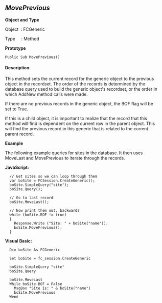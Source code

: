 _MovePrevious_
--------------

**Object and Type**

Object  : FCGeneric

Type     : Method

**Prototype**

```
Public Sub MovePrevious()
```

#### Description

This method sets the current record for the generic object to the previous object in the recordset. The order of the records is determined by the database query used to build the generic object's recordset, or the order in which AddNew method calls were made.

If there are no previous records in the generic object, the BOF flag will be set to True.

If this is a child object, it is important to realize that the record that this method will find is dependent on the current row in the parent object. This will find the previous record in this generic that is related to the current parent record.

**Example**

The following example queries for sites in the database. It then uses MoveLast and MovePrevious to iterate through the records.

**JavaScript:**
```
  // Get sites so we can loop through them
  var boSite = FCSession.CreateGeneric();
  boSite.SimpleQuery("site");
  boSite.Query();

  // Go to last record
  boSite.MoveLast();

  // Now print them out, backwards
  while (boSite.BOF != true)
  {
    Response.Write ("Site: " + boSite("name"));  
    boSite.MovePrevious();
  }

```

**Visual Basic:**
```
  Dim boSite As FCGeneric

  Set boSite = fc_session.CreateGeneric

  boSite.SimpleQuery "site"
  boSite.Query

  boSite.MoveLast
  While boSite.BOF = False
    MsgBox "Site is: " & boSite("name")
    boSite.MovePrevious
  Wend
```